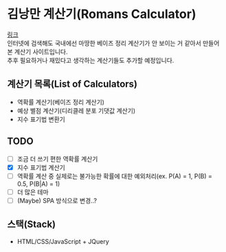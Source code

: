 # 김낭만 계산기(Romans Calculator)

[링크](https://su5468.github.io/romans-calculator/)  
인터넷에 검색해도 국내에선 마땅한 베이즈 정리 계산기가 안 보이는 거 같아서 만들어본 계산기 사이트입니다.  
추후 필요하거나 재밌다고 생각하는 계산기들도 추가할 예정입니다.

## 계산기 목록(List of Calculators)

-   역확률 계산기(베이즈 정리 계산기)
-   예상 별점 계산기(디리클레 분포 기댓값 계산기)
-   지수 표기법 변환기

## TODO

-   [ ] 조금 더 쓰기 편한 역확률 계산기
-   [x] 지수 표기법 계산기
-   [ ] 역확률 계산 중 실제로는 불가능한 확률에 대한 예외처리(ex. P(A) = 1, P(B) = 0.5, P(B|A) = 1)
-   [ ] 더 많은 테마
-   [ ] (Maybe) SPA 방식으로 변경..?

## 스택(Stack)

-   HTML/CSS/JavaScript + JQuery
